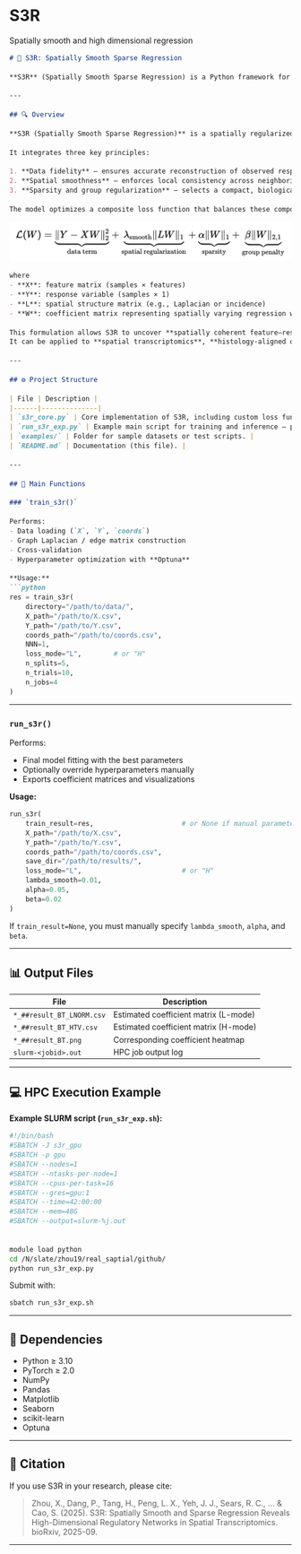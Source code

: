 # S3R
Spatially smooth and high dimensional regression


````markdown
# 🧠 S3R: Spatially Smooth Sparse Regression

**S3R** (Spatially Smooth Sparse Regression) is a Python framework for estimating smooth and sparse regression coefficients across spatial samples — suitable for **spatial transcriptomics**, **biomedical imaging**, and other **high-dimensional spatial data**.

---

## 🔍 Overview

**S3R (Spatially Smooth Sparse Regression)** is a spatially regularized regression framework that learns **interpretable, spatially varying coefficients** from high-dimensional biological or spatial omics data.

It integrates three key principles:

1. **Data fidelity** — ensures accurate reconstruction of observed responses.  
2. **Spatial smoothness** — enforces local consistency across neighboring spatial locations.  
3. **Sparsity and group regularization** — selects a compact, biologically meaningful set of features while maintaining interpretability.

The model optimizes a composite loss function that balances these components:
````
<p align="center">
  <img src="s3r_loss.png" width="550">
</p>

````markdown
where  
- **X**: feature matrix (samples × features)  
- **Y**: response variable (samples × 1)  
- **L**: spatial structure matrix (e.g., Laplacian or incidence)  
- **W**: coefficient matrix representing spatially varying regression weights  

This formulation allows S3R to uncover **spatially coherent feature–response relationships**, identify **region-specific drivers**, and preserve **interpretability** across complex spatial domains.  
It can be applied to **spatial transcriptomics**, **histology-aligned omics**, or other **spatially indexed regression problems**.

---

## ⚙️ Project Structure

| File | Description |
|------|--------------|
| `s3r_core.py` | Core implementation of S3R, including custom loss functions (`custom_loss_v4_mask`, `custom_loss_tv_mask`), graph/Laplacian construction, and Optuna-based hyperparameter search. |
| `run_s3r_exp.py` | Example main script for training and inference — performs `train_s3r()` for tuning and `run_s3r()` for final coefficient estimation. |
| `examples/` | Folder for sample datasets or test scripts. |
| `README.md` | Documentation (this file). |

---

## 🧩 Main Functions

### `train_s3r()`

Performs:
- Data loading (`X`, `Y`, `coords`)
- Graph Laplacian / edge matrix construction
- Cross-validation
- Hyperparameter optimization with **Optuna**

**Usage:**
```python
res = train_s3r(
    directory="/path/to/data/",
    X_path="/path/to/X.csv",
    Y_path="/path/to/Y.csv",
    coords_path="/path/to/coords.csv",
    NNN=1,
    loss_mode="L",        # or "H"
    n_splits=5,
    n_trials=10,
    n_jobs=4
)
````

---

### `run_s3r()`

Performs:

* Final model fitting with the best parameters
* Optionally override hyperparameters manually
* Exports coefficient matrices and visualizations

**Usage:**

```python
run_s3r(
    train_result=res,                      # or None if manual parameters
    X_path="/path/to/X.csv",
    Y_path="/path/to/Y.csv",
    coords_path="/path/to/coords.csv",
    save_dir="/path/to/results/",
    loss_mode="L",                         # or "H"
    lambda_smooth=0.01,
    alpha=0.05,
    beta=0.02
)
```

If `train_result=None`, you must manually specify `lambda_smooth`, `alpha`, and `beta`.

---

## 📊 Output Files

| File                          | Description                           |
| ----------------------------- | ------------------------------------- |
| `*_##result_BT_LNORM.csv` | Estimated coefficient matrix (L-mode) |
| `*_##result_BT_HTV.csv`   | Estimated coefficient matrix (H-mode) |
| `*_##result_BT.png`       | Corresponding coefficient heatmap     |
| `slurm-<jobid>.out`           | HPC job output log                    |

---

## 💻 HPC Execution Example

**Example SLURM script (`run_s3r_exp.sh`):**

```bash
#!/bin/bash
#SBATCH -J s3r_gpu
#SBATCH -p gpu
#SBATCH --nodes=1
#SBATCH --ntasks-per-node=1
#SBATCH --cpus-per-task=16
#SBATCH --gres=gpu:1
#SBATCH --time=42:00:00
#SBATCH --mem=48G
#SBATCH --output=slurm-%j.out


module load python
cd /N/slate/zhou19/real_saptial/github/
python run_s3r_exp.py
```

Submit with:

```bash
sbatch run_s3r_exp.sh
```

---

## 🧰 Dependencies

* Python ≥ 3.10
* PyTorch ≥ 2.0
* NumPy
* Pandas
* Matplotlib
* Seaborn
* scikit-learn
* Optuna

---

## 🧬 Citation

If you use S3R in your research, please cite:

> Zhou, X., Dang, P., Tang, H., Peng, L. X., Yeh, J. J., Sears, R. C., ... & Cao, S. (2025). S3R: Spatially Smooth and Sparse Regression Reveals High-Dimensional Regulatory Networks in Spatial Transcriptomics. bioRxiv, 2025-09.



---

```


```
